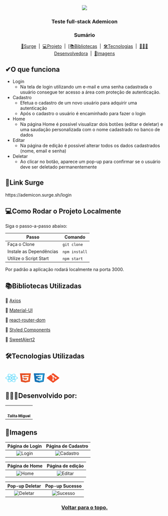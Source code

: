 <div id= "top" align="center"><img width= "350px", src="https://user-images.githubusercontent.com/62106501/188336464-2e1eb9be-836b-4aad-8625-e31fd40df6d1.png"/></div>
<h3 align="center">Teste full-stack Ademicon</h3>



<h3 align="center"> Sumário  </h3>
<p align="center">
  <a href="#surge">🔗Surge</a> &#xa0;|&#xa0; 
  <a href="#projeto">💻Projeto</a> &#xa0;|&#xa0;
  <a href="#bibliotecas">[📚Bibliotecas</a> &#xa0;|&#xa0;
  <a href="#tecnologias">🛠️Tecnologias</a> &#xa0;|&#xa0;
  <a href="#desenvolvedora">👨🏻‍💻Desenvolvedora</a> &#xa0;|&#xa0;
  <a href="#imagens">📱Imagens</a>  
</p>


<h2 id="sobre"> ✔O que funciona </h2>

- Login 
   - Na tela de login utilizando um e-mail e uma senha cadastrada o usuário consegue ter acesso 
   a área com proteção de autenticação.
- Cadastro
   - Efetua o cadastro de um novo usuário para adquirir uma autenticação 
   - Após o cadastro o usuário é encaminhado para fazer o login
- Home
   - Na página Home é possivel visualizar dois botões (editar e deletar) e uma saudação personalizada 
   com o nome cadastrado no banco de dados
- Editar
  - Na página de edição é possível alterar todos os dados cadastrados (nome, email e senha)
- Deletar
  - Ao clicar no botão, aparece um pop-up para confirmar se o usuário deve ser deletado permanentemente

<h2 id="surge"> 🔗Link Surge </h2>  
https://ademicon.surge.sh/login

<h2 id="projeto"> 💻Como Rodar o Projeto Localmente </h2>

Siga o passo-a-passo abaixo:

| Passo                     | Comando            |
| ------------------------- | ------------------ |
| Faça o Clone              | `git clone`        |
| Instale as Dependências   | `npm install`      |
| Utilize o Script Start    | `npm start`        |

Por padrão a aplicação rodará localmente na porta 3000.

<h2 id="bibliotecas"> 📚Bibliotecas Utilizadas </h2>

<p>🔗 <a href="https://axios-http.com/" target="_blank"> Axios </a></p>
<p>🔗 <a href="https://v4.mui.com/pt/" target="_blank"> Material-UI<a/> </p>
<p>🔗 <a href="https://reactrouter.com/" target="_blank"> react-router-dom </a></p>
<p>🔗 <a href="https://www.styled-components.com/" target="_blank"> Styled Components<a/> </p>
<p>🔗 <a href="https://sweetalert2.github.io/" target="_blank"> SweetAlert2<a/> </p>

<h2 id="tecnologias">🛠Tecnologias Utilizadas</h2>
 <div style="display: inline_block"><br>
  <img align="center" alt="React" height="30" width="40" src="https://raw.githubusercontent.com/devicons/devicon/master/icons/react/react-original.svg">
  <img align="center" alt="HTML" height="30" width="40" src="https://raw.githubusercontent.com/devicons/devicon/master/icons/html5/html5-original.svg">
  <img align="center" alt="CSS" height="30" width="40" src="https://raw.githubusercontent.com/devicons/devicon/master/icons/css3/css3-original.svg">
  <img align="center" alt="Git" height="30" width="40" src="https://raw.githubusercontent.com/devicons/devicon/master/icons/git/git-original.svg"> 
</div>

 <h2 id="desenvolvedora" >👩🏻‍💻Desenvolvido por: </h2>

</h2>
<table>
  <tr>
  <td><a href="https://github.com/TalitaMiguel"><img style="border-radius: 50%;" src="https://avatars.githubusercontent.com/u/62106501?v=4" width="100px;" alt=""/><br /><sub><b>Talita Miguel</b></sub></a><br />
    </td> 
  </tr>
</table>

<h2 id="imagens">📱Imagens</h2>


Página de Login             |  Página de Cadastro
:-------------------------:|:-------------------------:
![Login](https://user-images.githubusercontent.com/62106501/188336838-a86a4561-ffbc-4c7d-8c2d-78a3650d952f.png) | ![Cadastro](https://user-images.githubusercontent.com/62106501/188336872-d64b3289-9760-49d2-a321-5c1974591f25.png)

Página de Home |  Página de edição
:-------------------------:|:-------------------------:
![Home](https://user-images.githubusercontent.com/62106501/188336924-042c9afb-ea9c-42be-a027-7940c054e2b3.png) | ![Editar](https://user-images.githubusercontent.com/62106501/188336941-bc2353d9-4eac-4802-9e82-f10610ca98ea.png)


Pop-up Deletar  | Pop-up Sucesso
:-------------------------:|:-------------------------:
![Deletar](https://user-images.githubusercontent.com/62106501/188336967-3951b886-8f31-4eb2-bb93-e9803f7c741e.png) | ![Sucesso](https://user-images.githubusercontent.com/62106501/188336983-21e88a55-1cc3-4e88-9b50-d1414faa56eb.png)

<h3 align="center">
  <a href='#top'>Voltar para o topo.</a>
</h3>
